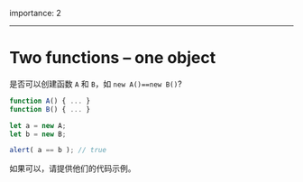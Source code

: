 importance: 2

---

# Two functions – one object

是否可以创建函数 `A` 和 `B`，如 `new A()==new B()`?

```js no-beautify
function A() { ... }
function B() { ... }

let a = new A;
let b = new B;

alert( a == b ); // true
```

如果可以，请提供他们的代码示例。
